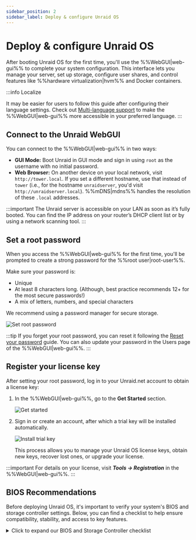 ```yaml
---
sidebar_position: 2
sidebar_label: Deploy & configure Unraid OS
---
```


# Deploy & configure Unraid OS

After booting Unraid OS for the first time, you'll use the %%WebGUI|web-gui%% to complete your system configuration. This interface lets you manage your server, set up storage, configure user shares, and control features like %%hardware virtualization|hvm%% and Docker containers.

:::info Localize

It may be easier for users to follow this guide after configuring their language settings.  Check out [Multi-language support](../../using-unraid-to/customize-your-experience/multi-language-support.md) to make the %%WebGUI|web-gui%% more accessible in your preferred language.
:::

## Connect to the Unraid WebGUI

You can connect to the %%WebGUI|web-gui%% in two ways:

- **GUI Mode:** Boot Unraid in GUI mode and sign in using `root` as the username with no initial password.
- **Web Browser:** On another device on your local network, visit `http://tower.local`. If you set a different hostname, use that instead of `tower` (i.e., for the hostname `unraidserver`, you'd visit `http://unraidserver.local`). %%mDNS|mdns%% handles the resolution of these `.local` addresses.

:::important
The Unraid server is accessible on your LAN as soon as it’s fully booted. You can find the IP address on your router’s DHCP client list or by using a network scanning tool.
:::

## Set a root password

When you access the %%WebGUI|web-gui%% for the first time, you'll be prompted to create a strong password for the %%root user|root-user%%.

Make sure your password is:

- Unique
- At least 8 characters long.  (Although, best practice recommends 12+ for the most secure passwords!)
- A mix of letters, numbers, and special characters

We recommend using a password manager for secure storage.

<div style={{ margin: 'auto', maxWidth: '300px'}}>

![Set root password](/img/Set_root_password.png)

</div>

:::tip
If you forget your root password, you can reset it following the [Reset your password](../../system-administration/secure-your-server/user-management.md#reset-your-password) guide. You can also update your password in the Users page of the %%WebGUI|web-gui%%.
:::

## Register your license key

After setting your root password, log in to your Unraid.net account to obtain a license key:

1. In the %%WebGUI|web-gui%%, go to the **Get Started** section.
    <div style={{ margin: 'auto', maxWidth: '500px'}}>

    ![Get started](/img/Upc_get_started.png)

    </div>
2. Sign in or create an account, after which a trial key will be installed automatically.
    <div style={{ margin: 'auto', maxWidth: '500px'}}>

    ![Install trial key](/img/Upc_install_trial_key.png)

    </div>

    This process allows you to manage your Unraid OS license keys, obtain new keys, recover lost ones, or upgrade your license.

:::important
For details on your license, visit ***Tools → Registration*** in the %%WebGUI|web-gui%%.
:::

## BIOS Recommendations

Before deploying Unraid OS, it's important to verify your system's BIOS and storage controller settings. Below, you can find a checklist to help ensure compatibility, stability, and access to key features.

<details>
    <summary>Click to expand our BIOS and Storage Controller checklist</summary>

    Proper BIOS and storage controller configuration is vital for a stable Unraid OS deployment. Use this checklist before your first boot.

### Basic Settings

 ✅ Set the USB flash drive as the primary boot device.  
 ✅ Configure the storage controller to **%%AHCI|ahci%%** mode with SATA connections.  
 ✅ Set the controller to **%%HBA mode|hba-mode%%** (not **%%RAID|raid%%**).  
 ✅ Avoid front panel USB ports, and instead opt for USB ports located directly on the motherboard I/O panel.  

### Advanced Settings

 ✅ Enable **%%hardware virtualization|hvm%%** features (e.g., **%%Intel VT-x|intel-vt-x%%** or **%%AMD-V|amd-v%%**) for **%%virtual machines (VMs)|vm%%**.  
 ✅ Enable **%%IOMMU|iommu%%** support for PCI device assignment to VMs.

### Troubleshooting Tips

If Unraid OS does not boot, try:

 ✅ Adjusting the boot order to: **Forced-FDD**, **USB-HDD**, **USB-ZIP**.  
 ✅ Disabling USB 2.0/3.0 support.  
 ✅ Toggling any Fast Boot features.  
 ✅ Toggling USB keyboard support.

For further assistance, visit the [Unraid general support forum](https://forums.unraid.net/).

:::important
Many motherboards limit boot device selection to 12 hard drives. If your USB flash drive is recognized as a hard drive, you may not be able to boot from it after installing 12 physical hard drives. Configure the BIOS to treat the flash drive as a removable device whenever possible.
:::

</details>
